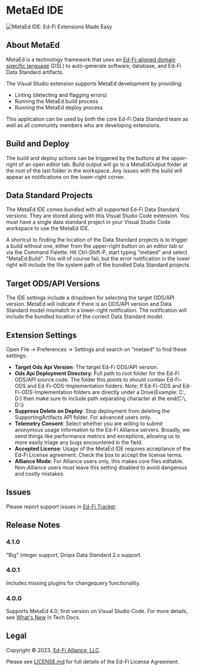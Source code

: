# MetaEd IDE

![MetaEd IDE: Ed-Fi Extensions Made
Easy](https://github.com/Ed-Fi-Alliance-OSS/vscode-metaed-ide/blob/main/static/MetaEd-About-Background.png?raw=true)

## About MetaEd

MetaEd is a technology framework that uses an [Ed-Fi-aligned domain specific
language](https://techdocs.ed-fi.org/x/kBSAAw) (DSL) to auto-generate software,
database, and Ed-Fi Data Standard artifacts.

The Visual Studio extension supports MetaEd development by providing:

* Linting (detecting and flagging errors)
* Running the MetaEd build process
* Running the MetaEd deploy process

This application can be used by both the core Ed-Fi Data Standard team as well
as all community members who are developing extensions.

## Build and Deploy

The build and deploy actions can be triggered by the buttons at the upper-right
of an open editor tab. Build output will go to a MetaEdOutput folder at the
root of the last folder in the workspace. Any issues with the build will appear
as notifications on the lower-right corner.

## Data Standard Projects

The MetaEd IDE comes bundled with all supported Ed-Fi Data Standard versions.
They are stored along with this Visual Studio Code extension. You must have a
single data standard project in your Visual Studio Code workspace to use the
MetaEd IDE.

A shortcut to finding the location of the Data Standard projects is to trigger
a build without one, either from the upper-right button on an editor tab or via
the Command Palette. Hit Ctrl-Shift-P, start typing "metaed" and select
"MetaEd:Build". This will of course fail, but the error notification in the
lower right will include the file system path of the bundled Data Standard
projects.

## Target ODS/API Versions

The IDE settings include a dropdown for selecting the target ODS/API version.
MetaEd will indicate if there is an ODS/API version and Data Standard model
mismatch in a lower-right notification. The notification will include the
bundled location of the correct Data Standard model.

## Extension Settings

Open File -> Preferences -> Settings and search on "metaed" to find these
settings:

* **Target Ods Api Version**: The target Ed-Fi ODS/API version.
* **Ods Api Deployment Directory**: Full path to root folder for the Ed-Fi 
  ODS/API source code. The folder this points to should contain Ed-Fi-ODS and
  Ed-Fi-ODS-Implementation folders. Note: If Ed-Fi-ODS and
  Ed-Fi-ODS-Implementation folders are directly under a Drive(Example: C:, D:) 
  then make sure to include path separating character at the end(C:\\, D:\\)
* **Suppress Delete on Deploy**: Stop deployment from deleting the
  SupportingArtifacts API folder. For advanced users only.
* **Telemetry Consent**: Select whether you are willing to submit anonymous
  usage information to the Ed-Fi Alliance servers. Broadly, we send things like
  performance metrics and exceptions, allowing us to more easily triage any
  bugs encountered in the field.
* **Accepted License**: Usage of the MetaEd IDE requires acceptance of the
  Ed-Fi License agreement. Check the box to accept the license terms.
* **Alliance Mode**: For Alliance users only, this makes core files editable.
  Non-Alliance users must leave this setting disabled to avoid dangerous and
  costly mistakes.

## Issues

Please report support issues in [Ed-Fi Tracker](https://tracker.ed-fi.org).

## Release Notes

### 4.1.0

"Big" integer support, Drops Data Standard 2.x support.

### 4.0.1

Includes missing plugins for changequery functionality.

### 4.0.0

Supports MetaEd 4.0; first version on Visual Studio Code. For more details,
see [What's New](https://techdocs.ed-fi.org/x/gBOAAw) in Tech Docs.

## Legal

Copyright © 2023, [Ed-Fi Alliance, LLC](https://www.ed-fi.org).

Please see [LICENSE.md](LICENSE.md) for full details of the Ed-Fi License
Agreement.
